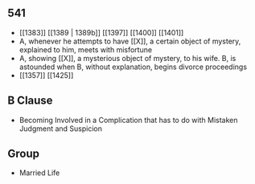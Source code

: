 ## 541
- [[1383]] [[1389 | 1389b]] [[1397]] [[1400]] [[1401]] 
- A, whenever he attempts to have [[X]], a certain object of mystery, explained to him, meets with misfortune
- A, showing [[X]], a mysterious object of mystery, to his wife. B, is astounded when B, without explanation, begins divorce proceedings
- [[1357]] [[1425]] 

## B Clause
- Becoming Involved in a Complication that has to do with Mistaken Judgment and Suspicion

## Group
- Married Life

